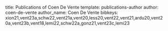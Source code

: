 title: Publications of Coen De Vente
template: publications-author
author: coen-de-vente
author_name: Coen De Vente
bibkeys: xion21,vent23a,schw22,vent21a,vent20,less20,vent22,vent21,ardu20,vent20a,vent23b,vent18,lemi22,schw22a,gonz21,vent23c,lemi23